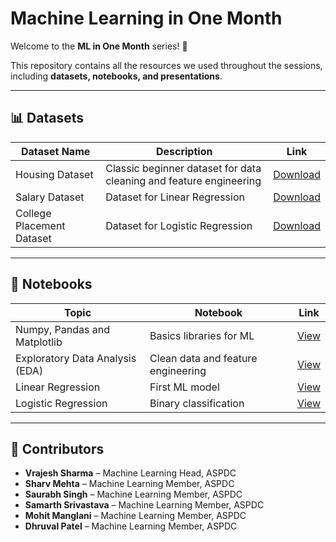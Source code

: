 # Machine Learning in One Month

Welcome to the **ML in One Month** series! 🚀

This repository contains all the resources we used throughout the sessions, including **datasets, notebooks, and presentations**.

---

## 📊 Datasets

| Dataset Name | Description | Link |
| --- | --- | --- |
| Housing Dataset | Classic beginner dataset for data cleaning and feature engineering | [Download](https://www.kaggle.com/datasets/vrajesh0sharma7/housingdata-aspdc) |
| Salary Dataset | Dataset for Linear Regression | [Download](https://www.kaggle.com/datasets/vrajesh0sharma7/salary-dataset-aspdc) |
| College Placement Dataset | Dataset for Logistic Regression | [Download](https://www.kaggle.com/datasets/vrajesh0sharma7/college-student-placement) |

---

## 📒 Notebooks

| Topic | Notebook | Link |
| --- | --- | --- |
| Numpy, Pandas and Matplotlib | Basics libraries for ML | [View]() |
| Exploratory Data Analysis (EDA) | Clean data and feature engineering | [View]("https://www.kaggle.com/code/vrajesh0sharma7/session-2-eda/notebook") |
| Linear Regression | First ML model | [View]() |
| Logistic Regression | Binary classification | [View]() |

---

## 🙌 Contributors

- **Vrajesh Sharma** – Machine Learning Head, ASPDC
- **Sharv Mehta** – Machine Learning Member, ASPDC
- **Saurabh Singh** – Machine Learning Member, ASPDC
- **Samarth Srivastava** – Machine Learning Member, ASPDC
- **Mohit Manglani** – Machine Learning Member, ASPDC
- **Dhruval Patel** – Machine Learning Member, ASPDC
